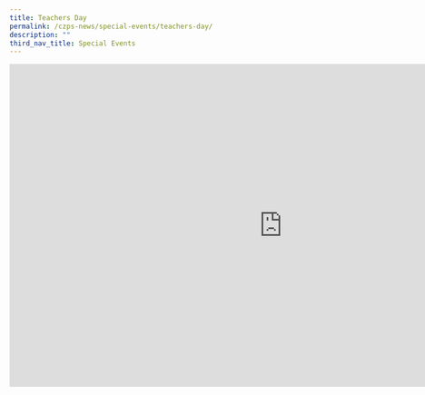 ```yaml
---
title: Teachers Day
permalink: /czps-news/special-events/teachers-day/
description: ""
third_nav_title: Special Events
---
```

<iframe src="https://docs.google.com/presentation/d/e/2PACX-1vSKhUoSewgFPqDS0w9IDo2xrYxcsArWTcfWHmGVqgVPUFTovXqx1KtlSRuau1zJSDJM4TQj91rlvzu6/embed?start=false&loop=false&delayms=10000" frameborder="0" width="960" height="569" allowfullscreen="true"></iframe>